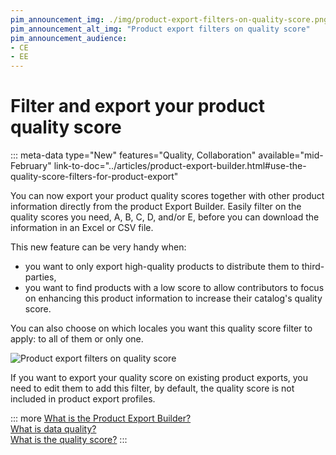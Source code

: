 ```yaml
---
pim_announcement_img: ./img/product-export-filters-on-quality-score.png
pim_announcement_alt_img: "Product export filters on quality score"
pim_announcement_audience:
- CE
- EE
---
```


# Filter and export your product quality score
::: meta-data type="New" features="Quality, Collaboration" available="mid-February" link-to-doc="../articles/product-export-builder.html#use-the-quality-score-filters-for-product-export"

You can now export your product quality scores together with other product information directly from the product Export Builder. Easily filter on the quality scores you need, A, B, C, D, and/or E, before you can download the information in an Excel or CSV file.

This new feature can be very handy when:
- you want to only export high-quality products to distribute them to third-parties,
- you want to find products with a low score to allow contributors to focus on enhancing this product information to increase their catalog's quality score.

You can also choose on which locales you want this quality score filter to apply: to all of them or only one.

![Product export filters on quality score](../img/product-export-filters-on-quality-score.png)

 If you want to export your quality score on existing product exports, you need to edit them to add this filter, by default, the quality score is not included in product export profiles.

::: more
[What is the Product Export Builder?](../articles/product-export-builder.html)  
[What is data quality?](../articles/understand-data-quality.html)  
[What is the quality score?](../articles/understand-data-quality.html#how-is-the-quality-score-calculated)
:::
